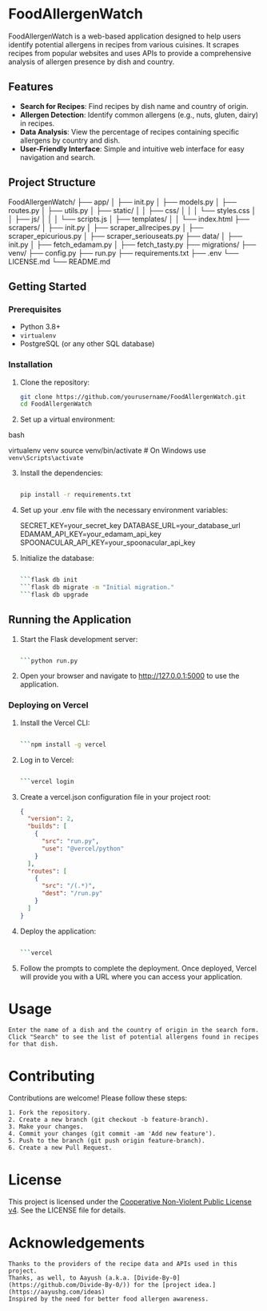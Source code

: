 # FoodAllergenWatch

FoodAllergenWatch is a web-based application designed to help users identify potential allergens in recipes from various cuisines. It scrapes recipes from popular websites and uses APIs to provide a comprehensive analysis of allergen presence by dish and country.

## Features

- **Search for Recipes**: Find recipes by dish name and country of origin.
- **Allergen Detection**: Identify common allergens (e.g., nuts, gluten, dairy) in recipes.
- **Data Analysis**: View the percentage of recipes containing specific allergens by country and dish.
- **User-Friendly Interface**: Simple and intuitive web interface for easy navigation and search.

## Project Structure

FoodAllergenWatch/
├── app/
│ ├── init.py
│ ├── models.py
│ ├── routes.py
│ ├── utils.py
│ ├── static/
│ │ ├── css/
│ │ │ └── styles.css
│ │ ├── js/
│ │ │ └── scripts.js
│ ├── templates/
│ │ └── index.html
├── scrapers/
│ ├── init.py
│ ├── scraper_allrecipes.py
│ ├── scraper_epicurious.py
│ ├── scraper_seriouseats.py
├── data/
│ ├── init.py
│ ├── fetch_edamam.py
│ ├── fetch_tasty.py
├── migrations/
├── venv/
├── config.py
├── run.py
├── requirements.txt
├── .env
└── LICENSE.md
└── README.md


## Getting Started

### Prerequisites

- Python 3.8+
- `virtualenv`
- PostgreSQL (or any other SQL database)

### Installation

1. Clone the repository:

   ```bash
   git clone https://github.com/yourusername/FoodAllergenWatch.git
   cd FoodAllergenWatch

2. Set up a virtual environment:

bash

virtualenv venv
source venv/bin/activate  # On Windows use `venv\Scripts\activate`

3. Install the dependencies:

   ```bash

   pip install -r requirements.txt

4. Set up your .env file with the necessary environment variables:

   SECRET_KEY=your_secret_key
   DATABASE_URL=your_database_url
   EDAMAM_API_KEY=your_edamam_api_key
   SPOONACULAR_API_KEY=your_spoonacular_api_key

5. Initialize the database:

    ```bash

    ```flask db init
    ```flask db migrate -m "Initial migration."
    ```flask db upgrade

## Running the Application

1. Start the Flask development server:

    ```bash

    ```python run.py

2. Open your browser and navigate to http://127.0.0.1:5000 to use the application.

### Deploying on Vercel

1. Install the Vercel CLI:

    ```bash

    ```npm install -g vercel

2. Log in to Vercel:

    ```bash

    ```vercel login

3. Create a vercel.json configuration file in your project root:

   ```json
   {
     "version": 2,
     "builds": [
       {
         "src": "run.py",
         "use": "@vercel/python"
       }
     ],
     "routes": [
       {
         "src": "/(.*)",
         "dest": "/run.py"
       }
     ]
   }

4. Deploy the application:

   ```bash

   ```vercel

5. Follow the prompts to complete the deployment. Once deployed, Vercel will provide you with a URL where you can access your application.

# Usage

    Enter the name of a dish and the country of origin in the search form.
    Click "Search" to see the list of potential allergens found in recipes for that dish.

# Contributing

Contributions are welcome! Please follow these steps:

    1. Fork the repository.
    2. Create a new branch (git checkout -b feature-branch).
    3. Make your changes.
    4. Commit your changes (git commit -am 'Add new feature').
    5. Push to the branch (git push origin feature-branch).
    6. Create a new Pull Request.

# License

This project is licensed under the [Cooperative Non-Violent Public License v4](https://scancode-licensedb.aboutcode.org/cooperative-non-violent-4.0.html). See the LICENSE file for details.

# Acknowledgements

    Thanks to the providers of the recipe data and APIs used in this project.
    Thanks, as well, to Aayush (a.k.a. [Divide-By-0](https://github.com/Divide-By-0/)) for the [project idea.](https://aayushg.com/ideas)
    Inspired by the need for better food allergen awareness.
